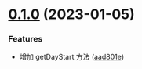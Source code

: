 

# [0.1.0](https://github.com/cumt-robin/vue-pro-components/compare/@vue-pro-components/headless@0.2.2...0.1.0) (2023-01-05)


### Features

* 增加 getDayStart 方法 ([aad801e](https://github.com/cumt-robin/vue-pro-components/commit/aad801e0ded22c78543cefb0529023c4419e3c3c))
